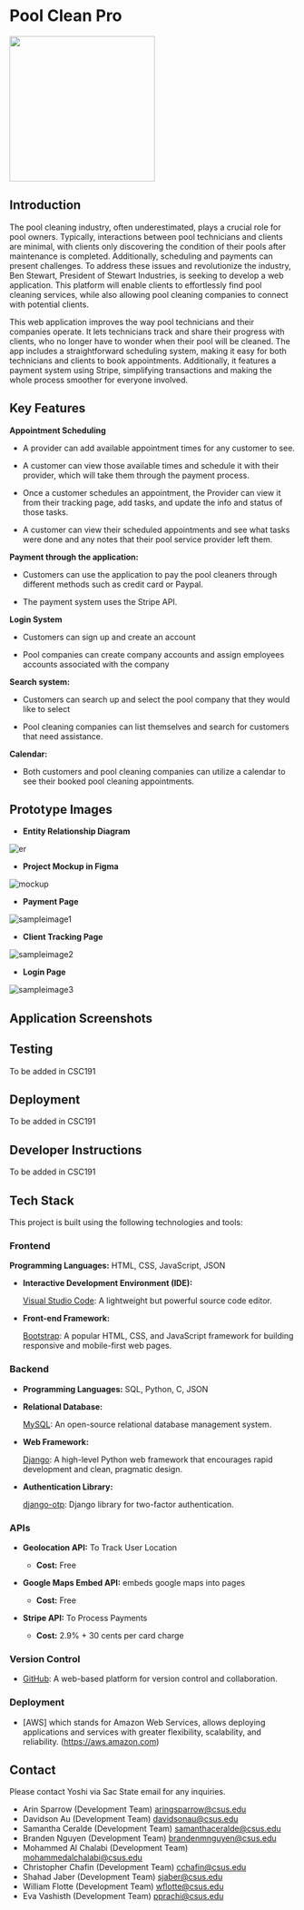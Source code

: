 # Pool Clean Pro

<img src="https://github.com/brandenmnguyen/YoshiPoolCleaning/assets/100047116/c6b18071-4068-4fa4-8741-8245bf304d37" width="256">

## Introduction

The pool cleaning industry, often underestimated, plays a crucial role for pool owners. Typically, interactions between pool technicians and clients are minimal, with clients only discovering the condition of their pools after maintenance is completed. Additionally, scheduling and payments can present challenges. To address these issues and revolutionize the industry, Ben Stewart, President of Stewart Industries, is seeking to develop a web application. This platform will enable clients to effortlessly find pool cleaning services, while also allowing pool cleaning companies to connect with potential clients.

This web application improves the way pool technicians and their companies operate. It lets technicians track and share their progress with clients, who no longer have to wonder when their pool will be cleaned. The app includes a straightforward scheduling system, making it easy for both technicians and clients to book appointments. Additionally, it features a payment system using Stripe, simplifying transactions and making the whole process smoother for everyone involved.

## Key Features

**Appointment Scheduling**

- A provider can add available appointment times for any customer to see.

- A customer can view those available times and schedule it with their provider, which will take them through the payment process.

- Once a customer schedules an appointment, the Provider can view it from their tracking page, add tasks, and update the info and status of those tasks.

- A customer can view their scheduled appointments and see what tasks were done and any notes that their pool service provider left them.

**Payment through the application:**

- Customers can use the application to pay the pool cleaners through different methods such as credit card or Paypal.

- The payment system uses the Stripe API.

**Login System**

- Customers can sign up and create an account

- Pool companies can create company accounts and assign employees accounts associated with the company

**Search system:**

- Customers can search up and select the pool company that they would like to select

- Pool cleaning companies can list themselves and search for customers that need assistance.

**Calendar:**

- Both customers and pool cleaning companies can utilize a calendar to see their booked pool cleaning appointments.

## Prototype Images

- **Entity Relationship Diagram**

![er](https://github.com/brandenmnguyen/YoshiPoolCleaning/assets/114447703/6c0763fe-c86a-4b54-8c34-201818fbf42a)

- **Project Mockup in Figma**

![mockup](https://github.com/brandenmnguyen/YoshiPoolCleaning/assets/114447703/ee468009-5fb9-4ab4-bc4f-77d974fdaf6f)

- **Payment Page**

![sampleimage1](https://github.com/brandenmnguyen/YoshiPoolCleaning/assets/114447703/465ba3cf-0c48-4923-b36b-1bd161883f72)

- **Client Tracking Page**

![sampleimage2](https://github.com/brandenmnguyen/YoshiPoolCleaning/assets/114447703/0f3c71c6-7baf-4464-80c7-d6c57c7effc2)

- **Login Page**

![sampleimage3](https://github.com/brandenmnguyen/YoshiPoolCleaning/assets/114447703/b28d9c69-1666-4acb-956e-ebcde57ca105)

## Application Screenshots

## Testing

To be added in CSC191

## Deployment

To be added in CSC191

## Developer Instructions

To be added in CSC191

## Tech Stack

This project is built using the following technologies and tools:

### Frontend

**Programming Languages:** HTML, CSS, JavaScript, JSON
  
- **Interactive Development Environment (IDE):**
  
  [Visual Studio Code](https://code.visualstudio.com/): A lightweight but powerful source code editor.

- **Front-end Framework:**
  
  [Bootstrap](https://getbootstrap.com/): A popular HTML, CSS, and JavaScript framework for building responsive and mobile-first web pages.

### Backend

- **Programming Languages:** SQL, Python, C, JSON

- **Relational Database:**
  
  [MySQL](https://www.mysql.com/): An open-source relational database management system.

- **Web Framework:**
  
  [Django](https://www.djangoproject.com/): A high-level Python web framework that encourages rapid development and clean, pragmatic design.

- **Authentication Library:**
  
  [django-otp](https://django-otp-official.readthedocs.io/): Django library for two-factor authentication.

### APIs

- **Geolocation API:** To Track User Location
  - **Cost:** Free

- **Google Maps Embed API:** embeds google maps into pages
  - **Cost:** Free

- **Stripe API:** To Process Payments
  - **Cost:** 2.9% + 30 cents per card charge

### Version Control

- [GitHub](https://github.com/): A web-based platform for version control and collaboration.

### Deployment

- [AWS] which stands for Amazon Web Services, allows deploying applications and services with greater flexibility, scalability, and reliability. (https://aws.amazon.com)

## Contact

Please contact Yoshi via Sac State email for any inquiries.

- Arin Sparrow (Development Team) aringsparrow@csus.edu
- Davidson Au (Development Team) davidsonau@csus.edu
- Samantha Ceralde (Development Team) samanthaceralde@csus.edu
- Branden Nguyen (Development Team) brandenmnguyen@csus.edu
- Mohammed Al Chalabi (Development Team) mohammedalchalabi@csus.edu
- Christopher Chafin (Development Team) cchafin@csus.edu
- Shahad Jaber (Development Team) sjaber@csus.edu
- William Flotte (Development Team) wflotte@csus.edu
- Eva Vashisth (Development Team) pprachi@csus.edu
